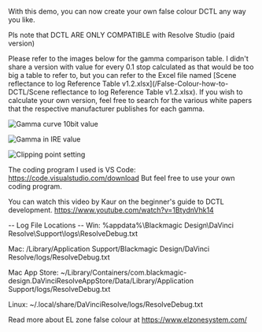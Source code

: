 With this demo, you can now create your own false colour DCTL any way you like. 

Pls note that DCTL ARE ONLY COMPATIBLE with Resolve Studio (paid version)

Please refer to the images below for the gamma comparison table. I didn't share a version with value for every 0.1 stop calculated 
as that would be too big a table to refer to, but you can refer to the Excel file named 
[Scene reflectance to log Reference Table v1.2.xlsx](/False-Colour-how-to-DCTL/Scene reflectance to log Reference Table v1.2.xlsx).
If you wish to calculate your own version, feel free to search for the various 
white papers that the respective manufacturer publishes for each gamma. 

![Gamma curve 10bit value](https://github.com/user-attachments/assets/bfb95eeb-4efc-4a67-a186-0ecee7a49c37)

![Gamma in IRE value](https://github.com/user-attachments/assets/808654cf-ddcf-4e2f-830f-fc791a8bedc8)

![Clipping point setting](https://github.com/user-attachments/assets/200cfc17-7a97-48a1-83f6-f1ccfff1df22)

The coding program I used is VS Code: https://code.visualstudio.com/download
But feel free to use your own coding program. 

You can watch this video by Kaur on the beginner's guide to DCTL development. 
https://www.youtube.com/watch?v=1BtydnVhk14

-- Log File Locations --
Win: %appdata%\Blackmagic Design\DaVinci Resolve\Support\logs\ResolveDebug.txt

Mac: /Library/Application Support/Blackmagic Design/DaVinci Resolve/logs/ResolveDebug.txt

Mac App Store: ~/Library/Containers/com.blackmagic-design.DaVinciResolveAppStore/Data/Library/Application Support/logs/ResolveDebug.txt

Linux: ~/.local/share/DaVinciResolve/logs/ResolveDebug.txt

Read more about EL zone false colour at https://www.elzonesystem.com/
